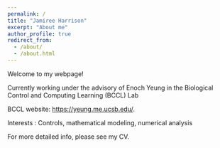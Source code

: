 ```yaml
---
permalink: /
title: "Jamiree Harrison"
excerpt: "About me"
author_profile: true
redirect_from: 
  - /about/
  - /about.html
---
```


Welcome to my webpage!

Currently working under the advisory of Enoch Yeung in the Biological Control and Computing Learning (BCCL) Lab

BCCL website: https://yeung.me.ucsb.edu/.

Interests : Controls, mathematical modeling, numerical analysis

For more detailed info, please see my CV. 

